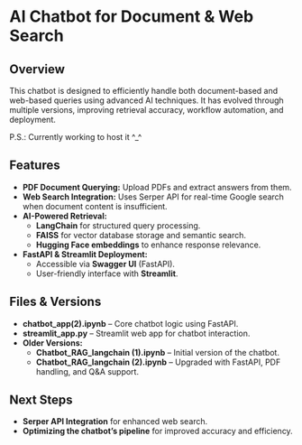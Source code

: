 <h1>AI Chatbot for Document & Web Search</h1>

<h2>Overview</h2>
<p>This chatbot is designed to efficiently handle both document-based and web-based queries using advanced AI techniques. It has evolved through multiple versions, improving retrieval accuracy, workflow automation, and deployment.</p>
<p>P.S.: Currently working to host it ^_^ </p>

<h2>Features</h2>
<ul>
  <li><strong>PDF Document Querying:</strong> Upload PDFs and extract answers from them.</li>
  <li><strong>Web Search Integration:</strong> Uses Serper API for real-time Google search when document content is insufficient.</li>
  <li><strong>AI-Powered Retrieval:</strong>
    <ul>
      <li><strong>LangChain</strong> for structured query processing.</li>
      <li><strong>FAISS</strong> for vector database storage and semantic search.</li>
      <li><strong>Hugging Face embeddings</strong> to enhance response relevance.</li>
    </ul>
  </li>
  <li><strong>FastAPI & Streamlit Deployment:</strong>
    <ul>
      <li>Accessible via <strong>Swagger UI</strong> (FastAPI).</li>
      <li>User-friendly interface with <strong>Streamlit</strong>.</li>
    </ul>
  </li>
</ul>

<h2>Files & Versions</h2>
<ul>
  <li><strong>chatbot_app(2).ipynb</strong> – Core chatbot logic using FastAPI.</li>
  <li><strong>streamlit_app.py</strong> – Streamlit web app for chatbot interaction.</li>
  <li><strong>Older Versions:</strong>
    <ul>
      <li><strong>Chatbot_RAG_langchain (1).ipynb</strong> – Initial version of the chatbot.</li>
      <li><strong>Chatbot_RAG_langchain (2).ipynb</strong> – Upgraded with FastAPI, PDF handling, and Q&A support.</li>
    </ul>
  </li>
</ul>

<h2>Next Steps</h2>
<ul>
  <li><strong>Serper API Integration</strong> for enhanced web search.</li>
  <li><strong>Optimizing the chatbot’s pipeline</strong> for improved accuracy and efficiency.</li>
</ul>
